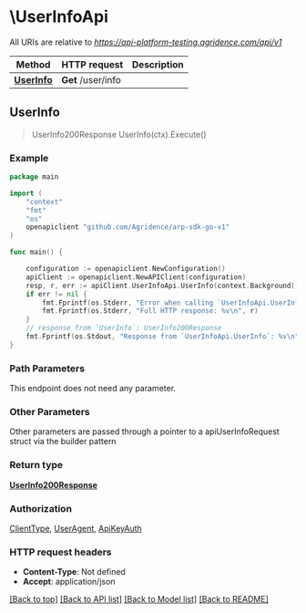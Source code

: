 # \UserInfoApi

All URIs are relative to *https://api-platform-testing.agridence.com/api/v1*

Method | HTTP request | Description
------------- | ------------- | -------------
[**UserInfo**](UserInfoApi.md#UserInfo) | **Get** /user/info | 



## UserInfo

> UserInfo200Response UserInfo(ctx).Execute()





### Example

```go
package main

import (
    "context"
    "fmt"
    "os"
    openapiclient "github.com/Agridence/arp-sdk-go-v1"
)

func main() {

    configuration := openapiclient.NewConfiguration()
    apiClient := openapiclient.NewAPIClient(configuration)
    resp, r, err := apiClient.UserInfoApi.UserInfo(context.Background()).Execute()
    if err != nil {
        fmt.Fprintf(os.Stderr, "Error when calling `UserInfoApi.UserInfo``: %v\n", err)
        fmt.Fprintf(os.Stderr, "Full HTTP response: %v\n", r)
    }
    // response from `UserInfo`: UserInfo200Response
    fmt.Fprintf(os.Stdout, "Response from `UserInfoApi.UserInfo`: %v\n", resp)
}
```

### Path Parameters

This endpoint does not need any parameter.

### Other Parameters

Other parameters are passed through a pointer to a apiUserInfoRequest struct via the builder pattern


### Return type

[**UserInfo200Response**](UserInfo200Response.md)

### Authorization

[ClientType](../README.md#ClientType), [UserAgent](../README.md#UserAgent), [ApiKeyAuth](../README.md#ApiKeyAuth)

### HTTP request headers

- **Content-Type**: Not defined
- **Accept**: application/json

[[Back to top]](#) [[Back to API list]](../README.md#documentation-for-api-endpoints)
[[Back to Model list]](../README.md#documentation-for-models)
[[Back to README]](../README.md)

